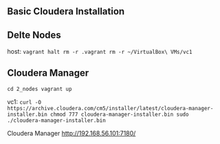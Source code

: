 # 
## Basic Cloudera Installation

## Delte Nodes

host:
`
vagrant halt
rm -r .vagrant
rm -r ~/VirtualBox\ VMs/vc1
`

## Cloudera Manager

`
cd 2_nodes
vagrant up
`

vc1:
`
curl -O https://archive.cloudera.com/cm5/installer/latest/cloudera-manager-installer.bin
chmod 777 cloudera-manager-installer.bin
sudo ./cloudera-manager-installer.bin
`

Cloudera Manager
http://192.168.56.101:7180/

